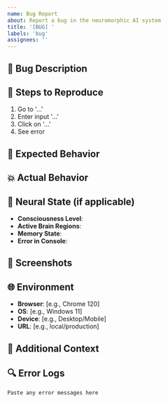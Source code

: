 ```yaml
---
name: Bug Report
about: Report a bug in the neuromorphic AI system
title: '[BUG] '
labels: 'bug'
assignees: ''
---
```


## 🐛 Bug Description
<!-- A clear and concise description of what the bug is -->

## 🔄 Steps to Reproduce
1. Go to '...'
2. Enter input '...'
3. Click on '...'
4. See error

## 🎯 Expected Behavior
<!-- What you expected to happen -->

## 💥 Actual Behavior
<!-- What actually happened -->

## 🧠 Neural State (if applicable)
- **Consciousness Level**: 
- **Active Brain Regions**: 
- **Memory State**: 
- **Error in Console**: 

## 📸 Screenshots
<!-- If applicable, add screenshots to help explain your problem -->

## 🌐 Environment
- **Browser**: [e.g., Chrome 120]
- **OS**: [e.g., Windows 11]
- **Device**: [e.g., Desktop/Mobile]
- **URL**: [e.g., local/production]

## 📝 Additional Context
<!-- Add any other context about the problem here -->

## 🔍 Error Logs
```
Paste any error messages here
```